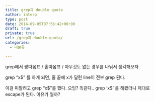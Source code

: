 ```yaml
---
title: grep과 double quota
author: interp
type: post
date: 2014-09-05T07:56:42+00:00
draft: true
private: true
url: /grep과-double-quota/
categories:
  - 미분류

---
```

grep에서 쌍따옴표 / 홑따옴표 / 아무것도 없는 경우를 나눠서 생각해보자.

grep &#8220;x$&#8221; 를 하게 되면, 줄 끝에 x가 달린 line이 전부 grep 된다.

이걸 피할려고&nbsp;grep &#8220;x\$&#8221;를 했다. 으잉? 똑같다.. grep &#8216;x\$&#8217; 를 해봤더니 제대로 escape가 된다. 이유가 뭘까?